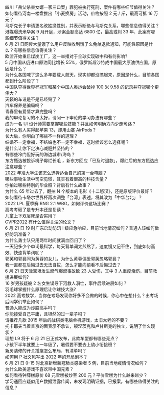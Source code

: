 四川「岳父杀害女婿一家三口案」罪犯被执行死刑，案件有哪些细节值得关注？  
如何看待河南一楼盘推出「小麦换房」活动，价格按照 2 元 / 斤，最高可抵 16 万元？  
马斯克长子申请更名改姓换性别，并表示断绝与马斯克关系，哪些信息值得关注？  
港媒曝洗米华案 9 月开庭，涉案金额高达 6800 亿，最高或判 33 年，此案有哪些细节值得关注？  
6 月 21 日网传大量饿了么用户反映收到饿了么免单退款通知，可能性原因是什么？有哪些信息值得关注？  
欧盟开始重启煤炭工厂，这一举措对于全球实现碳中和有何影响?  
5 月中国从俄进口原油同比增长 55%，俄罗斯超沙特成中国最大原油供应国，原因是什么？  
为什么各国喊了这么多年要载人航天，现实却都没搞起来，原因是什么，目前各国都到什么阶段了？  
中国队夺得世界杯冠军和某个中国人奥运会破掉 100 米 9.58 的记录并夺冠哪个更伟大？  
天籁的车设是不是已经毁了？  
汽车保养是骗局吗？  
青春里有爱情才算完整吗？  
我的申论复习的不太好，请问一下申论的学习办法有哪些？  
成为一名 UI 设计师需要掌握哪些技能？并且如何明确方向少走弯路？  
为什么有人买得起苹果 13，却用山寨 AirPods？  
长大后，你明白了哪些不一样的道理？  
结婚不一定幸福，不结婚也不一定不幸福，这时候该怎么选择呢？  
是什么让你下定决心减肥并坚持的？  
有哪些冷门但好玩的海边城市/海岛？  
东方甄选被投诉桃子霉烂长毛 ，新东方回应「已及时退款」，爆红后的东方甄选应注意哪些？  
2022 年准大学生该怎么选择适合自己的第一台电脑？  
哪些事物生活中司空见惯，其实有着很高的科技含量？  
你拍过哪些特别的毕业照？背后有什么故事？  
为什么 65 年过去了，翻拍 N 个版本的电影《十二怒汉》，还是原版评价最好？  
如何看待卡塔尔世界杯再次调整「台湾」表述，将其改为「中华台北」？  
2022 LPL 夏季赛 RNG 2:1 WBG，如何评价这场比赛？  
高考考砸了是专升本还是复读？  
儿童上下双层床是否实用？  
CVPR2022 有什么值得关注的论文 ?  
6 月 21 日 19 时广东启动防汛 Ⅰ 级应急响应，目前当地情况如何？普通人该如何做好防汛准备？  
为什么勇士队只用两年时间就满血回归了？  
一天记多少个单词最科学，每天背单词太煎熬了，速度慢又记不住，到底如何高效、快速背单词呢？  
郭芙和郭襄同为黄蓉的女儿，为什么黄蓉偏爱郭芙忽略郭襄？  
我一直都在后悔过去无法自拔，怎么才能向前看不后悔过去？  
6 月 21 日天津宝坻发生燃气爆燃事故致 23 人受伤，其中 3 人重度烧伤，目前救援进展如何?  
16 岁男孩疑被 2 名女生误导下河救人溺亡，事件后续进展如何？  
羽毛球掌握什么原理后让你球技大涨?  
2022 高考数学，当你在考场发现你好多不会做的时候，你心中在想什么？出考场后同学们举止如何？  
普通人能成为炒股高手吗？  
你能接受自己平庸，且坦然的过一辈子吗？  
请推荐几款 2015 年后的战棋类电脑单机游戏，太旧太老的不要？  
托卡耶夫当着普京的面表示不承认，顿涅茨克和卢甘斯克的独立​，说明了什么现状？  
理想 L9 将于 6 月 21 日正式发布，此款车型都有哪些亮点？  
小孩下半年就要上一年级了，暑假要不要去上幼小衔接班？  
新房装修的开关插座怎么布局，有清单吗？  
如何用 P 社文风写出 2022 年的开局剧本？  
6 月 21 日 0-15 时北京新增新冠肺炎感染者 5 例，目前当地疫情情况如何？  
为什么欧美游戏不喜欢带中国元素？  
如何看待钟薛糕原价 68 元雪糕被炒至 200 元？平价雪糕为什么越来越少？  
学习通回应疑似用户数据泄露传闻，未发现明确证据，已报案，有哪些值得关注的信息？  
